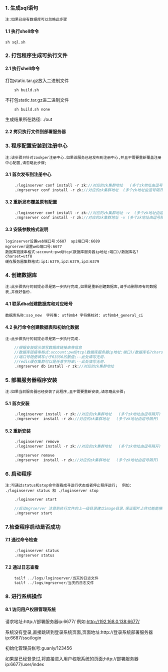 ### 1. 生成sql语句
    注:如果已经有数据库可以忽略此步骤   

#### 1.1 执行shell命令
```shell
sh sql.sh 
```

### 2. 打包程序生成可执行文件

#### 2.1 执行shell命令
打包static.tar.gz放入二进制文件
```shell 
    sh build.sh
```
不打包static.tar.gz进二进制文件
```shell 
    sh build.sh none
```
生成结果所在路径: ./out   

#### 2.2 拷贝执行文件到部署服务器
   
### 3. 程序配置安装到注册中心
    注:该步骤只针对zookper注册中心.如果该服务已经发布到注册中心,并且不需要重新覆盖注册中心配置,请忽略此步骤;

#### 3.1 首次发布到注册中心
```go
    ./loginserver conf install -r zk://对应的zk集群地址   (多个zk地址由逗号隔开)
    ./mgrserver conf install -r zk://对应的zk集群地址  (多个zk地址由逗号隔开)
```

#### 3.2 重新发布覆盖原有配置

```go
    ./loginserver conf install -r zk://对应的zk集群地址 -v  (多个zk地址由逗号隔开)
    ./mgrserver conf install -r zk://对应的zk集群地址 -v (多个zk地址由逗号隔开)
```

#### 3.3 安装参数格式说明
    loginserver设置web端口号:6687  api端口号:6689   
    mgrserver设置web端口号:6677   
    数据库链接串格式:account:pwd@tcp(数据库服务器ip地址:端口)/数据库名?charset=utf8   
    缓存服务器集群格式:ip1:6379,ip2:6379,ip3:6379    


### 4. 创建数据库
    注:此步骤执行的前提必须是第一步执行完成,如果是重新创建数据库,请手动删除原有的数据表,并做好备份.

#### 4.1 联系dba创建数据库和对应帐号
    数据库名称:sso_new  字符集: utf8mb4 字符集校对: utf8mb4_general_ci   

#### 4.2 执行命令创建数据表和初始化数据
    注:此步骤执行的前提必须是第一步执行完成.
```go
    //根据安装提示填写数据库链接串等信息 
    //数据库链接串格式:account:pwd@tcp(数据库服务器ip地址:端口)/数据库名?charset=utf8
    //端口号随便填写小于63356的数值;--此处填写无用.
    //redis缓存集群可以是任意字符串;--此处填写无用.
    ./mgrserver db install -r zk://对应的zk集群地址
```


### 5. 部署服务器程序安装
    注:如果当前服务器已经安装了此程序,且不需要重新安装,请忽略此步骤;

#### 5.1 首次安装
```go
    ./loginserver install -r zk://对应的zk集群地址   (多个zk地址由逗号隔开)
    ./mgrserver  install -r zk://对应的zk集群地址   (多个zk地址由逗号隔开)
```

#### 5.2 重新安装
```go
    ./loginserver remove
    ./loginserver install -r zk://对应的zk集群地址   (多个zk地址由逗号隔开)

    ./mgrserver remove
    ./mgrserver  install -r zk://对应的zk集群地址   (多个zk地址由逗号隔开)
```

### 6. 启动程序
    注:可通过status和stop命令查看成寻运行状态或者停止程序运行;  例如: ./loginserver status 和 ./loginserver stop
```go
    ./loginserver start

    //启动mgrserver 注意到执行文件的上一级目录建立image目录.保证图片上传功能能够正常运行.
    ./mgrserver start
```

### 7.检查程序启动是否成功

#### 7.1 通过命令检查
```go
    ./loginserver status
    ./mgrserver status
```

#### 7.2 通过日志查看
```go
    tailf ../logs/loginserver/当天的日志文件
    tailf ../logs/mgrserver/当天的日志文件
```

### 8. 进行系统操作

#### 8.1 访问用户权限管理系统
请求地址:http://部署服务器ip:6677/  例如:http://192.168.0.138:6677/     

系统没有登录,直接跳转到登录系统页面,页面地址:http://登录系统部署服务器ip:6687/sso/login   

初始化管理员帐号:guanly/123456   

如果是已经登录过,将直接进入用户权限系统的页面;http://部署服务器ip:6677/user/index   